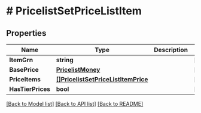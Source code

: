 # # PricelistSetPriceListItem


## Properties 


Name | Type | Description | Notes
------------ | ------------- | ------------- | -------------
**ItemGrn**| **string** |   | [optional]
**BasePrice**| [**PricelistMoney**](PricelistMoney.md) |   | [optional]
**PriceItems**| [**[]PricelistSetPriceListItemPrice**](PricelistSetPriceListItemPrice.md) |   | [optional]
**HasTierPrices**| **bool** |   | [optional]


[[Back to Model list]](../../README.md#models) [[Back to API list]](../../README.md#endpoints) [[Back to README]](../../README.md)

